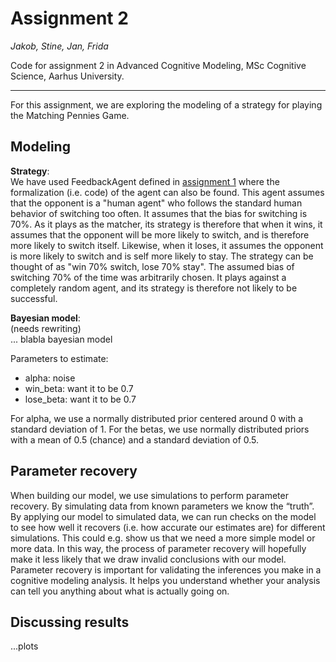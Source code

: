 # Assignment 2
_Jakob, Stine, Jan, Frida_ 

Code for assignment 2 in Advanced Cognitive Modeling, MSc Cognitive Science, Aarhus University.

------------
For this assignment, we are exploring the modeling of a strategy for playing the Matching Pennies Game. 

## Modeling

__Strategy__:  
We have used FeedbackAgent defined in [assignment 1](https://github.com/CognitiveScienceAU/assignment1_fromverbal2formal-fridajakobjanstine) where the formalization (i.e. code) of the agent can also be found. 
This agent assumes that the opponent is a "human agent" who follows the standard human behavior of switching too often. It assumes that the bias for switching is 70%. As it plays as the matcher, its strategy is therefore that when it wins, 
it assumes that the opponent will be more likely to switch, and is therefore more likely to switch itself. Likewise, when it loses, it assumes the opponent is more likely to switch and is self more likely to stay. The strategy can be thought of as "win 70% switch, lose 70% stay". The assumed bias of switching 70% of the time was arbitrarily chosen. It plays against a completely random agent, and its strategy is therefore not likely to be successful.

__Bayesian model__:  
(needs rewriting)  
... blabla  bayesian model

Parameters to estimate:
- alpha: noise
- win_beta: want it to be 0.7
- lose_beta: want it to be 0.7

For alpha, we use a normally distributed prior centered around 0 with a standard deviation of 1. For the betas, we use normally distributed priors with a mean of 0.5 (chance) and a standard deviation of 0.5. 

## Parameter recovery 
When building our model, we use simulations to perform parameter recovery. By simulating data from known parameters we know the “truth”. By applying our model to simulated data, we can run checks on the model to see how well it recovers (i.e. how accurate our estimates are) for different simulations. This could e.g. show us that we need a more simple model or more data. In this way, the process of parameter recovery will hopefully make it less likely that we draw invalid conclusions with our model. Parameter recovery is important for validating the inferences you make in a cognitive modeling analysis. It helps you understand whether your analysis can tell you anything about what is actually going on.

## Discussing results
...plots
